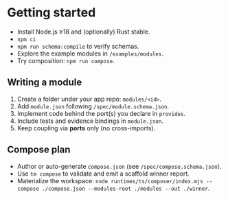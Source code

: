 # Getting started

- Install Node.js ≥18 and (optionally) Rust stable.
- `npm ci`
- `npm run schema:compile` to verify schemas.
- Explore the example modules in `/examples/modules`.
- Try composition: `npm run compose`.

## Writing a module

1. Create a folder under your app repo: `modules/<id>`.
2. Add `module.json` following `/spec/module.schema.json`.
3. Implement code behind the port(s) you declare in `provides`.
4. Include tests and evidence bindings in `module.json`.
5. Keep coupling via **ports** only (no cross-imports).

## Compose plan

- Author or auto-generate `compose.json` (see `/spec/compose.schema.json`).
- Use `tm compose` to validate and emit a scaffold winner report.
- Materialize the workspace: `node runtimes/ts/composer/index.mjs --compose ./compose.json --modules-root ./modules --out ./winner`.
